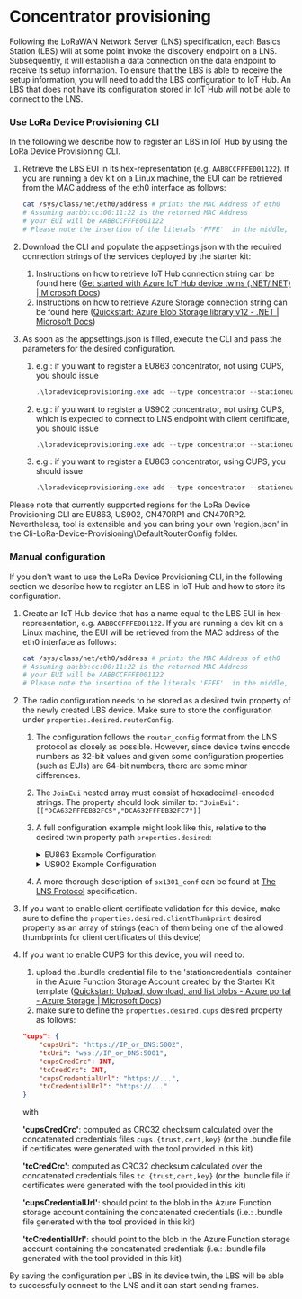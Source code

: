 # Concentrator provisioning

Following the LoRaWAN Network Server (LNS) specification, each Basics Station (LBS) will at some point invoke the discovery endpoint on a LNS. Subsequently, it will establish a data connection on the data endpoint to receive its setup information. To ensure that the LBS is able to receive the setup information, you will need to add the LBS configuration to IoT Hub. An LBS that does not have its configuration stored in IoT Hub will not be able to connect to the LNS.

### Use LoRa Device Provisioning CLI

In the following we describe how to register an LBS in IoT Hub by using the LoRa Device Provisioning CLI.

1. Retrieve the LBS EUI in its hex-representation (e.g. `AABBCCFFFE001122`). If you are running a dev kit on a Linux machine, the EUI can be retrieved from the MAC address of the eth0 interface as follows:

   ```bash
   cat /sys/class/net/eth0/address # prints the MAC Address of eth0
   # Assuming aa:bb:cc:00:11:22 is the returned MAC Address
   # your EUI will be AABBCCFFFE001122 
   # Please note the insertion of the literals 'FFFE'  in the middle, as per https://doc.sm.tc/station/glossary.html?highlight=mac
   ```

2. Download the CLI and populate the appsettings.json with the required connection strings of the services deployed by the starter kit:

   1. Instructions on how to retrieve IoT Hub connection string can be found here ([Get started with Azure IoT Hub device twins (.NET/.NET) | Microsoft Docs](https://docs.microsoft.com/en-us/azure/iot-hub/iot-hub-csharp-csharp-twin-getstarted#get-the-iot-hub-connection-string))
   2. Instructions on how to retrieve Azure Storage connection string can be found here ([Quickstart: Azure Blob Storage library v12 - .NET | Microsoft Docs](https://docs.microsoft.com/en-us/azure/storage/blobs/storage-quickstart-blobs-dotnet#copy-your-credentials-from-the-azure-portal))

3. As soon as the appsettings.json is filled, execute the CLI and pass the parameters for the desired configuration.

   1. e.g.: if you want to register a EU863 concentrator, not using CUPS, you should issue

      ```powershell
      .\loradeviceprovisioning.exe add --type concentrator --stationeui AABBCCFFFE001122 --region EU863 --no-cups
      ```

   2. e.g.: if you want to register a US902 concentrator, not using CUPS, which is expected to connect to LNS endpoint with client certificate, you should issue

      ```powershell
      .\loradeviceprovisioning.exe add --type concentrator --stationeui AABBCCFFFE001122 --region US902 --no-cups --client-certificate-thumbprint <AABBCCFFFE001122.crt Thumbprint Here>
      ```

   3. e.g.: if you want to register a EU863 concentrator, using CUPS, you should issue

      ```powershell
      .\loradeviceprovisioning.exe add --type concentrator --stationeui AABBCCFFFE001122 --region EU863 --client-certificate-thumbprint <AABBCCFFFE001122.crt Thumbprint Here> --certificate-bundle-location <path to AABBCCFFFE001122.bundle> --tc-uri wss://IP_OR_DNS:5001 --cups-uri https://IP_OR_DNS:5002
      ```

Please note that currently supported regions for the LoRa Device Provisioning CLI are EU863, US902, CN470RP1 and CN470RP2. Nevertheless, tool is extensible and you can bring your own 'region.json' in the Cli-LoRa-Device-Provisioning\DefaultRouterConfig folder.

### Manual configuration

If you don't want to use the LoRa Device Provisioning CLI, in the following section we describe how to register an LBS in IoT Hub and how to store its configuration.

1. Create an IoT Hub device that has a name equal to the LBS EUI in hex-representation, e.g. `AABBCCFFFE001122`. If you are running a dev kit on a Linux machine, the EUI will be retrieved from the MAC address of the eth0 interface as follows:

    ```bash
    cat /sys/class/net/eth0/address # prints the MAC Address of eth0
    # Assuming aa:bb:cc:00:11:22 is the returned MAC Address
    # your EUI will be AABBCCFFFE001122 
    # Please note the insertion of the literals 'FFFE'  in the middle, as per https://doc.sm.tc/station/glossary.html?highlight=mac
    ```

2. The radio configuration needs to be stored as a desired twin property of the newly created LBS device. Make sure to store the configuration under `properties.desired.routerConfig`.
   1. The configuration follows the `router_config` format from the LNS protocol as closely as possible. However, since device twins encode numbers as 32-bit values and given some configuration properties (such as EUIs) are 64-bit numbers, there are some minor differences.

   2. The `JoinEui` nested array must consist of hexadecimal-encoded strings. The property should look similar to: `"JoinEui": [["DCA632FFFEB32FC5","DCA632FFFEB32FC7"]]`

   3. A full configuration example might look like this, relative to the desired twin property path `properties.desired`:

      <details>
        <summary>EU863 Example Configuration</summary>

        ```json
        {
          "routerConfig": {
            "NetID": [1],
            "JoinEui": [["DCA632FFFEB32FC5", "DCA632FFFEB32FC7"]],
            "region": "EU863",
            "hwspec": "sx1301/1",
            "freq_range": [863000000, 870000000],
            "DRs": [
              [11, 125, 0],
              [10, 125, 0],
              [9, 125, 0],
              [8, 125, 0],
              [7, 125, 0],
              [7, 250, 0]
            ],
            "sx1301_conf": [
              {
                "radio_0": { "enable": true, "freq": 867500000 },
                "radio_1": { "enable": true, "freq": 868500000 },
                "chan_FSK": { "enable": true, "radio": 1, "if": 300000 },
                "chan_Lora_std": {
                  "enable": true,
                  "radio": 1,
                  "if": -200000,
                  "bandwidth": 250000,
                  "spread_factor": 7
                },
                "chan_multiSF_0": { "enable": true, "radio": 1, "if": -400000 },
                "chan_multiSF_1": { "enable": true, "radio": 1, "if": -200000 },
                "chan_multiSF_2": { "enable": true, "radio": 1, "if": 0 },
                "chan_multiSF_3": { "enable": true, "radio": 0, "if": -400000 },
                "chan_multiSF_4": { "enable": true, "radio": 0, "if": -200000 },
                "chan_multiSF_5": { "enable": true, "radio": 0, "if": 0 },
                "chan_multiSF_6": { "enable": true, "radio": 0, "if": 200000 },
                "chan_multiSF_7": { "enable": true, "radio": 0, "if": 400000 }
              }
            ],
            "nocca": true,
            "nodc": true,
            "nodwell": true
          }
        }
        ```

      </details>

      <details>
        <summary>US902 Example Configuration</summary>

        ```json
        {
          "routerConfig": {
            "NetID": [1],
            "JoinEui": [["DCA632FFFEB32FC5", "DCA632FFFEB32FC7"]],
            "region": "US902",
            "hwspec": "sx1301/1",
            "freq_range": [902000000, 928000000],
            "DRs": [
              [10, 125, 0],
              [9, 125, 0],
              [8, 125, 0],
              [7, 125, 0],
              [8, 500, 0],
              [0, 0, 0],
              [0, 0, 0],
              [0, 0, 0],
              [12, 500, 1],
              [11, 500, 1],
              [10, 500, 1],
              [9, 500, 1],
              [8, 500, 1],
              [8, 500, 1]
            ],
            "sx1301_conf": [
              {
                "radio_0": { "enable": true, "freq": 902700000 },
                "radio_1": { "enable": true, "freq": 903400000 },
                "chan_FSK": { "enable": true, "radio": 1, "if": 300000 },
                "chan_Lora_std": {
                  "enable": true,
                  "radio": 0,
                  "if": 300000,
                  "bandwidth": 500000,
                  "spread_factor": 8
                },
                "chan_multiSF_0": { "enable": true, "radio": 0, "if": -400000 },
                "chan_multiSF_1": { "enable": true, "radio": 0, "if": -200000 },
                "chan_multiSF_2": { "enable": true, "radio": 0, "if": 0 },
                "chan_multiSF_3": { "enable": true, "radio": 0, "if": 200000 },
                "chan_multiSF_4": { "enable": true, "radio": 1, "if": -300000 },
                "chan_multiSF_5": { "enable": true, "radio": 1, "if": -100000 },
                "chan_multiSF_6": { "enable": true, "radio": 1, "if": 100000 },
                "chan_multiSF_7": { "enable": true, "radio": 1, "if": 300000 }
              }
            ],
            "nocca": true,
            "nodc": true,
            "nodwell": true
          }
        }
        ```

      </details>

   4. A more thorough description of `sx1301_conf` can be found at [The LNS Protocol](https://doc.sm.tc/station/tcproto.html?highlight=sx1301conf#router-config-message) specification.

3. If you want to enable client certificate validation for this device, make sure to define the `properties.desired.clientThumbprint` desired property as an array of strings (each of them being one of the allowed thumbprints for client certificates of this device)

4. If you want to enable CUPS for this device, you will need to:

    1. upload the .bundle credential file to the 'stationcredentials' container in the Azure Function Storage Account created by the Starter Kit template ([Quickstart: Upload, download, and list blobs - Azure portal - Azure Storage | Microsoft Docs](https://docs.microsoft.com/en-us/azure/storage/blobs/storage-quickstart-blobs-portal#upload-a-block-blob))
    2. make sure to define the `properties.desired.cups` desired property as follows:

    ```json
    "cups": {
        "cupsUri": "https://IP_or_DNS:5002",
        "tcUri": "wss://IP_or_DNS:5001",
        "cupsCredCrc": INT,
        "tcCredCrc": INT,
        "cupsCredentialUrl": "https://...",
        "tcCredentialUrl": "https://..."
    }
    ```

    with

    **'cupsCredCrc'**: computed as CRC32 checksum calculated over the concatenated credentials files `cups.{trust,cert,key}` (or the .bundle file if certificates were generated with the tool provided in this kit)  
    
    **'tcCredCrc'**: computed as CRC32 checksum calculated over the concatenated credentials files `tc.{trust,cert,key}` (or the .bundle file if certificates were generated with the tool provided in this kit)  
    
    **'cupsCredentialUrl'**: should point to the blob in the Azure Function storage account containing the concatenated credentials (i.e.: .bundle file generated with the tool provided in this kit)  
    
    **'tcCredentialUrl'**: should point to the blob in the Azure Function storage account containing the concatenated credentials (i.e.: .bundle file generated with the tool provided in this kit)  

By saving the configuration per LBS in its device twin, the LBS will be able to successfully connect to the LNS and it can start sending frames.
